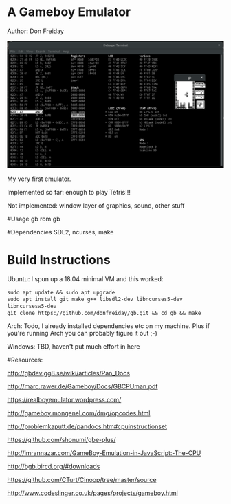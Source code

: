 # A Gameboy Emulator
Author: Don Freiday

![screenshot](https://github.com/donfreiday/gb/blob/master/screenshot.png)

My very first emulator.

Implemented so far: enough to play Tetris!!!

Not implemented: window layer of graphics, sound, other stuff

#Usage
gb rom.gb

#Dependencies 
SDL2, ncurses, make

# Build Instructions

Ubuntu:
I spun up a 18.04 minimal VM and this worked:
~~~~
sudo apt update && sudo apt upgrade
sudo apt install git make g++ libsdl2-dev libncurses5-dev libncursesw5-dev
git clone https://github.com/donfreiday/gb.git && cd gb && make
~~~~

Arch: Todo, I already installed dependencies etc on my machine. Plus if you're running Arch you can probably figure it out ;-)

Windows: TBD, haven't put much effort in here


#Resources:

<http://gbdev.gg8.se/wiki/articles/Pan_Docs>

<http://marc.rawer.de/Gameboy/Docs/GBCPUman.pdf>

<https://realboyemulator.wordpress.com/>

<http://gameboy.mongenel.com/dmg/opcodes.html>

<http://problemkaputt.de/pandocs.htm#cpuinstructionset>

<https://github.com/shonumi/gbe-plus/>

<http://imrannazar.com/GameBoy-Emulation-in-JavaScript:-The-CPU>

<http://bgb.bircd.org/#downloads>

<https://github.com/CTurt/Cinoop/tree/master/source>

<http://www.codeslinger.co.uk/pages/projects/gameboy.html>
